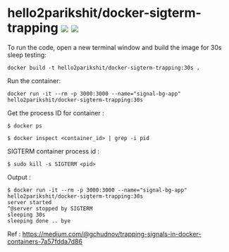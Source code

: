 # hello2parikshit/docker-sigterm-trapping [![](https://images.microbadger.com/badges/image/hello2parikshit/docker-sigterm-trapping.svg)](https://microbadger.com/images/hello2parikshit/docker-sigterm-trapping "Get your own image badge on microbadger.com") [![](https://images.microbadger.com/badges/version/hello2parikshit/docker-sigterm-trapping.svg)](https://microbadger.com/images/hello2parikshit/docker-sigterm-trapping "Get your own version badge on microbadger.com")

To run the code, open a new terminal window and build the image for 30s sleep testing:

```
docker build -t hello2parikshit/docker-sigterm-trapping:30s .
```

Run the container:

```
docker run -it --rm -p 3000:3000 --name="signal-bg-app" hello2parikshit/docker-sigterm-trapping:30s
```
    
Get the process ID for container : 
    
```
$ docker ps

$ docker inspect <container_id> | grep -i pid
```
   
SIGTERM container process id :

```
$ sudo kill -s SIGTERM <pid>
```

Output : 

```
$ docker run -it --rm -p 3000:3000 --name="signal-bg-app" hello2parikshit/docker-sigterm-trapping:30s
server started
^@server stopped by SIGTERM
sleeping 30s
sleeping done .. bye
```

Ref : https://medium.com/@gchudnov/trapping-signals-in-docker-containers-7a57fdda7d86
